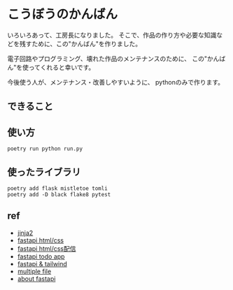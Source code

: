# こうぼうのかんばん

いろいろあって、工房長になりました。
そこで、作品の作り方や必要な知識などを残すために、この"かんばん"を作りました。

電子回路やプログラミング、壊れた作品のメンテナンスのために、
この"かんばん"を使ってくれると幸いです。

今後使う人が、メンテナンス・改善しやすいように、
pythonのみで作ります。

## できること

## 使い方

```
poetry run python run.py
```

## 使ったライブラリ

```
poetry add flask mistletoe tomli
poetry add -D black flake8 pytest
```

## ref

- [jinja2](https://myafu-python.com/syntax/library/jinja2/#toc3)
- [fastapi html/css](https://qiita.com/junkor-1011/items/0a1a2a486a779461e757)
- [fastapi html/css配信](https://self-methods.com/fastapi-template-html/)
- [fastapi todo app](https://rightcode.co.jp/blog/information-technology/fastapi-tutorial-todo-apps-environment)
- [fastapi & tailwind](https://medium.com/analytics-vidhya/gender-predictor-using-fastapi-and-tailwindcss-623e0965e6ed)
- [multiple file](https://fastapi.tiangolo.com/tutorial/bigger-applications/)
- [about fastapi](https://kajiblo.com/python-fastapi/)
